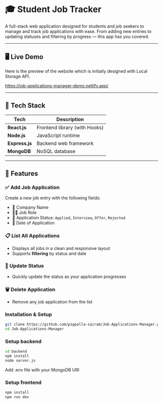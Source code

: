 # 🎓 Student Job Tracker

A full-stack web application designed for students and job seekers to manage and track job applications with ease. From adding new entries to updating statuses and filtering by progress — this app has you covered.

---

## 🖥️ Live Demo

Here is the preview of the website which is initially designed with Local Storage API.

https://job-applications-manager-demo.netlify.app/

---

## 🚀 Tech Stack

| Tech             | Description                    |
|------------------|--------------------------------|
| **React.js**     | Frontend library (with Hooks)  |
| **Node.js**      | JavaScript runtime             |
| **Express.js**   | Backend web framework          |
| **MongoDB**      | NoSQL database                 |

---

## 🎯 Features

### ✅ Add Job Application  
Create a new job entry with the following fields:
- 📌 Company Name  
- 🧑‍💼 Job Role  
- 🔁 Application Status: `Applied`, `Interview`, `Offer`, `Rejected`  
- 📅 Date of Application    

### 📋 List All Applications  
- Displays all jobs in a clean and responsive layout  
- Supports **filtering** by status and date

### 🔄 Update Status  
- Quickly update the status as your application progresses  

### 🗑️ Delete Application  
- Remove any job application from the list  


### Installation & Setup

```bash
git clone https://github.com/pippalla-sairam/Job-Applications-Manager.git
cd Job-Applications-Manager
```

### Setup backend
```bash
cd backend
npm install
node server.js
```

Add .env file with your MongoDB URI

### Setup frontend
```bash
npm install
npm run dev
```
